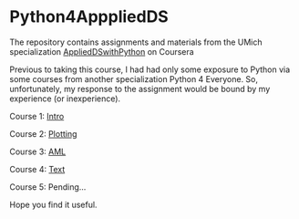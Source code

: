 # Python4ApppliedDS
The  repository contains assignments and materials from the UMich specialization [AppliedDSwithPython](https://www.coursera.org/specializations/data-science-python) on Coursera

Previous to taking this course, I had had only some exposure to Python 
via some courses from another specialization Python 4 
Everyone. So, unfortunately, my response to the assignment 
would be bound by my experience (or inexperience).

Course 1: [Intro](https://github.com/TLI2958/Python4ApppliedDS/tree/course1)

Course 2: [Plotting](https://github.com/TLI2958/Python4ApppliedDS/tree/course2)

Course 3: [AML](https://github.com/TLI2958/Python4ApppliedDS/tree/course3)

Course 4: [Text](https://github.com/TLI2958/Python4ApppliedDS/blob/course4)

Course 5: Pending...

Hope you find it useful.
